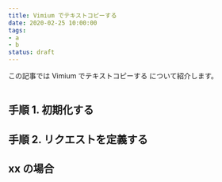 ```yaml
---
title: Vimium でテキストコピーする
date: 2020-02-25 10:00:00
tags:
- a
- b
status: draft
---
```


この記事では Vimium でテキストコピーする について紹介します。

```toc

```

## 手順 1. 初期化する

## 手順 2. リクエストを定義する

## xx の場合